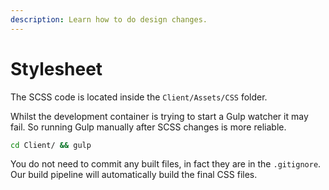 ```yaml
---
description: Learn how to do design changes.
---
```


# Stylesheet

The SCSS code is located inside the `Client/Assets/CSS` folder. 

Whilst the development container is trying to start a Gulp watcher it may fail. So running Gulp manually after SCSS changes is more reliable.

```bash
cd Client/ && gulp
```

You do not need to commit any built files, in fact they are in the `.gitignore`. Our build pipeline will automatically build the final CSS files. 

